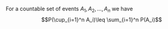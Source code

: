 For a countable set of events $A_1, A_2, \dots, A_n$ we have
$$P(\cup_{i=1}^n A_i)\leq \sum_{i=1}^n P(A_i)$$